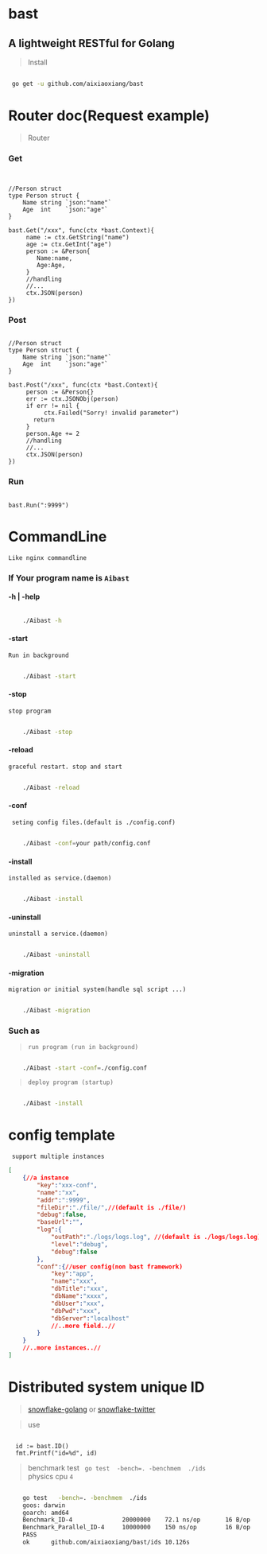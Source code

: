 # bast

## A lightweight RESTful  for Golang


> Install

``` bash

 go get -u github.com/aixiaoxiang/bast

 ```

# Router doc(Request example)

> Router
 

### Get

``` golang


//Person struct 
type Person struct {
	Name string `json:"name"`
	Age  int    `json:"age"` 
}

bast.Get("/xxx", func(ctx *bast.Context){
     name := ctx.GetString("name")
     age := ctx.GetInt("age") 
     person := &Person{
        Name:name,
        Age:Age, 
     }
     //handling
     //...
     ctx.JSON(person)
})

```
 

### Post

``` golang

//Person struct 
type Person struct {
	Name string `json:"name"`
	Age  int    `json:"age"` 
} 

bast.Post("/xxx", func(ctx *bast.Context){
     person := &Person{}  
     err := ctx.JSONObj(person)
     if err != nil {
          ctx.Failed("Sorry! invalid parameter")
	   return
     }
     person.Age += 2
     //handling
     //...
     ctx.JSON(person)
}) 

```

### Run 

``` golang

bast.Run(":9999")

```
  

# CommandLine

` Like nginx commandline `

### If Your program name is ``` Aibast ```

#### -h | -help

``` bash

    ./Aibast -h

```

#### -start   

` Run in background  `

``` bash

    ./Aibast -start

```

#### -stop 

` stop program `

``` bash

    ./Aibast -stop

```

#### -reload    

`graceful restart. stop and start`

``` bash

    ./Aibast -reload

```

#### -conf 

` seting config files.(default is ./config.conf)`

``` bash

    ./Aibast -conf=your path/config.conf 

```


#### -install 

`installed as service.(daemon) `


``` bash

    ./Aibast -install

```


#### -uninstall 

`uninstall a service.(daemon) `


``` bash

    ./Aibast -uninstall

```
 

#### -migration 
 
` migration or initial system(handle sql script ...) `

``` bash

    ./Aibast -migration

```
 
### Such as

>` run program (run in background) `


``` bash  

    ./Aibast -start -conf=./config.conf 

```


> ` deploy program (startup) `


``` bash  

    ./Aibast -install

```

# config template

` support multiple instances`

``` json
[
    {//a instance
        "key":"xxx-conf",
        "name":"xx",
        "addr":":9999",
        "fileDir":"./file/",//(default is ./file/)
        "debug":false,
        "baseUrl":"",
        "log":{
            "outPath":"./logs/logs.log", //(default is ./logs/logs.log)
            "level":"debug",
            "debug":false
        },
        "conf":{//user config(non bast framework)
            "key":"app",
            "name":"xxx",
            "dbTitle":"xxx",
            "dbName":"xxxx",
            "dbUser":"xxx",
            "dbPwd":"xxx",
            "dbServer":"localhost"
            //..more field..//
        }
    }
    //..more instances..//
]

```

# Distributed system unique ID    

> [snowflake-golang](https://github.com/bwmarrin/snowflake)  or [snowflake-twitter](https://github.com/twitter/snowflake)   
 

> use  

``` golang

  id := bast.ID()
  fmt.Printf("id=%d", id)

```

> benchmark test ``` go test  -bench=. -benchmem  ./ids```   
physics cpu ``` 4 ```

``` bash

    go test   -bench=. -benchmem  ./ids
    goos: darwin
    goarch: amd64 
    Benchmark_ID-4              20000000    72.1 ns/op       16 B/op     1 allocs/op
    Benchmark_Parallel_ID-4     10000000    150 ns/op        16 B/op     1 allocs/op
    PASS
    ok      github.com/aixiaoxiang/bast/ids 10.126s

```
